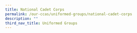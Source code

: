 ```yaml
---
title: National Cadet Corps
permalink: /our-ccas/uniformed-groups/national-cadet-corps
description: ""
third_nav_title: Uniformed Groups
---
```

